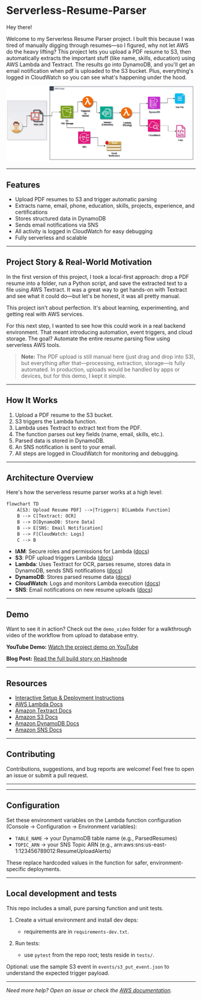 # Serverless-Resume-Parser


Hey there!

Welcome to my Serverless Resume Parser project. I built this because I was tired of manually digging through resumes—so I figured, why not let AWS do the heavy lifting? This project lets you upload a PDF resume to S3, then automatically extracts the important stuff (like name, skills, education) using AWS Lambda and Textract. The results go into DynamoDB, and you'll get an email notification when pdf is uploaded to the S3 bucket. Plus, everything's logged in CloudWatch so you can see what's happening under the hood.

![Serverless Resume Parser Architecture](Architecture_Diagram/Architecture.jpg)

---

## Features
- Upload PDF resumes to S3 and trigger automatic parsing
- Extracts name, email, phone, education, skills, projects, experience, and certifications
- Stores structured data in DynamoDB
- Sends email notifications via SNS
- All activity is logged in CloudWatch for easy debugging
- Fully serverless and scalable

---

## Project Story & Real-World Motivation

In the first version of this project, I took a local-first approach: drop a PDF resume into a folder, run a Python script, and save the extracted text to a file using AWS Textract. It was a great way to get hands-on with Textract and see what it could do—but let's be honest, it was all pretty manual.

This project isn't about perfection. It's about learning, experimenting, and getting real with AWS services.

For this next step, I wanted to see how this could work in a real backend environment. That meant introducing automation, event triggers, and cloud storage. The goal? Automate the entire resume parsing flow using serverless AWS tools.

> **Note:** The PDF upload is still manual here (just drag and drop into S3), but everything after that—processing, extraction, storage—is fully automated. In production, uploads would be handled by apps or devices, but for this demo, I kept it simple.

---

## How It Works
1. Upload a PDF resume to the S3 bucket.
2. S3 triggers the Lambda function.
3. Lambda uses Textract to extract text from the PDF.
4. The function parses out key fields (name, email, skills, etc.).
5. Parsed data is stored in DynamoDB.
6. An SNS notification is sent to your email.
7. All steps are logged in CloudWatch for monitoring and debugging.

---

## Architecture Overview

Here's how the serverless resume parser works at a high level:

```mermaid
flowchart TD
    A[S3: Upload Resume PDF] -->|Triggers| B[Lambda Function]
    B --> C[Textract: OCR]
    B --> D[DynamoDB: Store Data]
    B --> E[SNS: Email Notification]
    B --> F[CloudWatch: Logs]
    C --> B
```

- **IAM**: Secure roles and permissions for Lambda ([docs](https://docs.aws.amazon.com/IAM/latest/UserGuide/introduction.html))
- **S3**: PDF upload triggers Lambda ([docs](https://docs.aws.amazon.com/s3/index.html))
- **Lambda**: Uses Textract for OCR, parses resume, stores data in DynamoDB, sends SNS notifications ([docs](https://docs.aws.amazon.com/lambda/latest/dg/welcome.html))
- **DynamoDB**: Stores parsed resume data ([docs](https://docs.aws.amazon.com/dynamodb/index.html))
- **CloudWatch**: Logs and monitors Lambda execution ([docs](https://docs.aws.amazon.com/cloudwatch/index.html))
- **SNS**: Email notifications on new resume uploads ([docs](https://docs.aws.amazon.com/sns/index.html))

---

## Demo

Want to see it in action? Check out the `demo_video` folder for a walkthrough video of the workflow from upload to database entry.

**YouTube Demo:** [Watch the project demo on YouTube](https://youtu.be/J11U2qLHAzA)

**Blog Post:** [Read the full build story on Hashnode](https://resumeparser.hashnode.dev/building-a-serverless-resume-parser-using-aws-s3-lambda-textract-python-dynamodb-sns-cloudwatch)

---

## Resources
- [Interactive Setup & Deployment Instructions](./INSTRUCTIONS.md)
- [AWS Lambda Docs](https://docs.aws.amazon.com/lambda/latest/dg/welcome.html)
- [Amazon Textract Docs](https://docs.aws.amazon.com/textract/latest/dg/what-is.html)
- [Amazon S3 Docs](https://docs.aws.amazon.com/s3/index.html)
- [Amazon DynamoDB Docs](https://docs.aws.amazon.com/dynamodb/index.html)
- [Amazon SNS Docs](https://docs.aws.amazon.com/sns/index.html)

---

## Contributing

Contributions, suggestions, and bug reports are welcome! Feel free to open an issue or submit a pull request.

---

---

## Configuration

Set these environment variables on the Lambda function configuration (Console → Configuration → Environment variables):

- `TABLE_NAME` → your DynamoDB table name (e.g., ParsedResumes)
- `TOPIC_ARN` → your SNS Topic ARN (e.g., arn:aws:sns:us-east-1:123456789012:ResumeUploadAlerts)

These replace hardcoded values in the function for safer, environment-specific deployments.

---

## Local development and tests

This repo includes a small, pure parsing function and unit tests.

1) Create a virtual environment and install dev deps:

    - requirements are in `requirements-dev.txt`.

2) Run tests:

    - use `pytest` from the repo root; tests reside in `tests/`.

Optional: use the sample S3 event in `events/s3_put_event.json` to understand the expected trigger payload.

---

*Need more help? Open an issue or check the [AWS documentation](https://docs.aws.amazon.com/).* 
